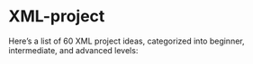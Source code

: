 # XML-project
Here’s a list of 60 XML project ideas, categorized into beginner, intermediate, and advanced levels:
